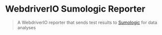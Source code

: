 WebdriverIO Sumologic Reporter
==============================

> A WebdriverIO reporter that sends test results to [Sumologic](https://www.sumologic.com/) for data analyses
